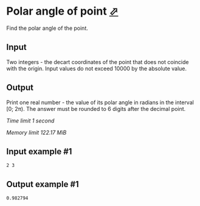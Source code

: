 # Polar angle of point [⬀](https://www.e-olymp.com/en/contests/9009/problems/78058)

Find the polar angle of the point.

## Input

Two integers - the decart coordinates of the point that does not coincide with the origin. Input values do not exceed 10000 by the absolute value.

## Output

Print one real number - the value of its polar angle in radians in the interval [0; 2π). The answer must be rounded to 6 digits after the decimal point.

_Time limit 1 second_

_Memory limit 122.17 MiB_

## Input example #1
```
2 3
```

## Output example #1
```
0.982794
```
